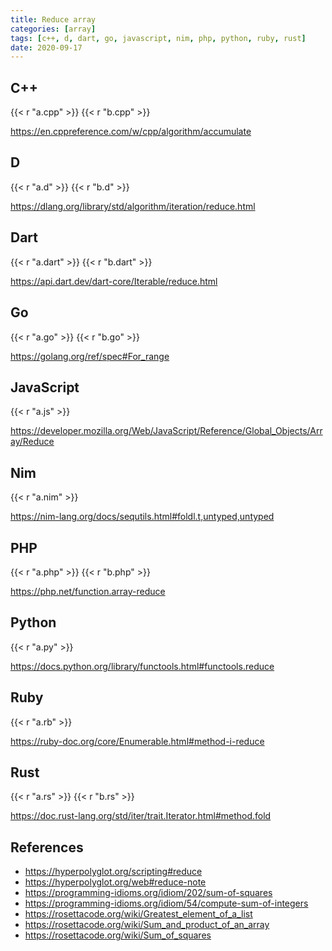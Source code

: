 ```yaml
---
title: Reduce array
categories: [array]
tags: [c++, d, dart, go, javascript, nim, php, python, ruby, rust]
date: 2020-09-17
---
```


## C++

{{< r "a.cpp" >}}
{{< r "b.cpp" >}}

<https://en.cppreference.com/w/cpp/algorithm/accumulate>

## D

{{< r "a.d" >}}
{{< r "b.d" >}}

<https://dlang.org/library/std/algorithm/iteration/reduce.html>

## Dart

{{< r "a.dart" >}}
{{< r "b.dart" >}}

<https://api.dart.dev/dart-core/Iterable/reduce.html>

## Go

{{< r "a.go" >}}
{{< r "b.go" >}}

<https://golang.org/ref/spec#For_range>

## JavaScript

{{< r "a.js" >}}

<https://developer.mozilla.org/Web/JavaScript/Reference/Global_Objects/Array/Reduce>

## Nim

{{< r "a.nim" >}}

<https://nim-lang.org/docs/sequtils.html#foldl.t,untyped,untyped>

## PHP

{{< r "a.php" >}}
{{< r "b.php" >}}

<https://php.net/function.array-reduce>

## Python

{{< r "a.py" >}}

<https://docs.python.org/library/functools.html#functools.reduce>

## Ruby

{{< r "a.rb" >}}

<https://ruby-doc.org/core/Enumerable.html#method-i-reduce>

## Rust

{{< r "a.rs" >}}
{{< r "b.rs" >}}

<https://doc.rust-lang.org/std/iter/trait.Iterator.html#method.fold>

## References

- <https://hyperpolyglot.org/scripting#reduce>
- <https://hyperpolyglot.org/web#reduce-note>
- <https://programming-idioms.org/idiom/202/sum-of-squares>
- <https://programming-idioms.org/idiom/54/compute-sum-of-integers>
- <https://rosettacode.org/wiki/Greatest_element_of_a_list>
- <https://rosettacode.org/wiki/Sum_and_product_of_an_array>
- <https://rosettacode.org/wiki/Sum_of_squares>
